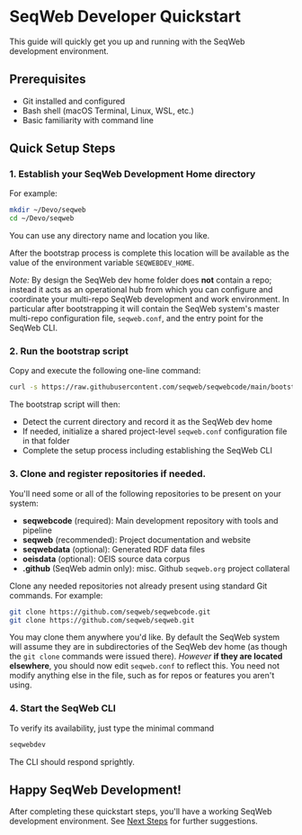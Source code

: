 # SeqWeb Developer Quickstart

This guide will quickly get you up and running with the SeqWeb development environment.

## Prerequisites

- Git installed and configured
- Bash shell (macOS Terminal, Linux, WSL, etc.)
- Basic familiarity with command line

## Quick Setup Steps

### 1. Establish your SeqWeb Development Home directory

For example:
```bash
mkdir ~/Devo/seqweb
cd ~/Devo/seqweb
```

You can use any directory name and location you like.  

After the bootstrap process is complete this location will be available as the value of the environment variable `SEQWEBDEV_HOME`.

_Note:_ By design the SeqWeb dev home folder does **not** contain a repo; instead it acts as an operational hub from which you can configure and coordinate your multi-repo SeqWeb development and work environment.  In particular after bootstrapping it will contain the SeqWeb system's master multi-repo configuration file, `seqweb.conf`, and the entry point for the SeqWeb CLI.

### 2. Run the **bootstrap** script

Copy and execute the following one-line command:

```bash
curl -s https://raw.githubusercontent.com/seqweb/seqwebcode/main/bootstrap | bash
```

The bootstrap script will then:
- Detect the current directory and record it as the SeqWeb dev home
- If needed, initialize a shared project-level `seqweb.conf` configuration file in that folder
- Complete the setup process including establishing the SeqWeb CLI 

### 3. Clone and register repositories if needed.

You'll need some or all of the following repositories to be present on your system:

- **seqwebcode** (required): Main development repository with tools and pipeline
- **seqweb** (recommended): Project documentation and website
- **seqwebdata** (optional): Generated RDF data files
- **oeisdata** (optional): OEIS source data corpus
- **.github** (SeqWeb admin only): misc. Github `seqweb.org` project collateral

Clone any needed repositories not already present using standard Git commands.  For example:

```bash
git clone https://github.com/seqweb/seqwebcode.git
git clone https://github.com/seqweb/seqweb.git 
```
You may clone them anywhere you'd like.  By default the SeqWeb system will assume they are in subdirectories of the SeqWeb dev home (as though the `git clone` commands were issued there). 
_However_ **if they are located elsewhere**, you should now edit `seqweb.conf` to reflect this.
You need not modify anything else in the file, such as for repos or features you aren't using.

### 4. Start the SeqWeb CLI

To verify its availability, just type the minimal command

```bash
seqwebdev
```
The CLI should respond sprightly.

## Happy SeqWeb Development!

After completing these quickstart steps, you'll have a working SeqWeb development environment. See [Next Steps](next_steps) for further suggestions. 
